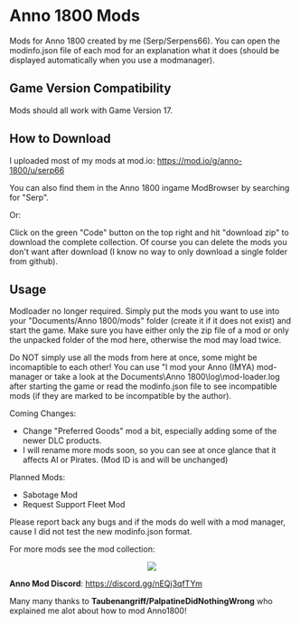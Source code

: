 # Anno 1800 Mods
Mods for Anno 1800 created by me (Serp/Serpens66).
You can open the modinfo.json file of each mod for an explanation what it does (should be displayed automatically when you use a modmanager).

Game Version Compatibility
-
Mods should all work with Game Version 17.


How to Download  
-
I uploaded most of my mods at mod.io: https://mod.io/g/anno-1800/u/serp66

You can also find them in the Anno 1800 ingame ModBrowser by searching for "Serp".

Or:

Click on the green "Code" button on the top right and hit "download zip" to download the complete collection. Of course you can delete the mods you don't want after download (I know no way to only download a single folder from github).

Usage  
-
Modloader no longer required. Simply put the mods you want to use into your "Documents/Anno 1800/mods" folder (create it if it does not exist) and start the game. Make sure you have either only the zip file of a mod or only the unpacked folder of the mod here, otherwise the mod may load twice.

Do NOT simply use all the mods from here at once, some might be incomaptible to each other! You can use "I mod your Anno (IMYA) mod-manager or take a look at the Documents\Anno 1800\log\mod-loader.log after starting the game or read the modinfo.json file to see incompatible mods (if they are marked to be incompatible by the author).


Coming Changes:
- Change "Preferred Goods" mod a bit, especially adding some of the newer DLC products.
- I will rename more mods soon, so you can see at once glance that it affects AI or Pirates. (Mod ID is and will be unchanged)

Planned Mods:
- Sabotage Mod
- Request Support Fleet Mod

Please report back any bugs and if the mods do well with a mod manager, cause I did not test the new modinfo.json format.

For more mods see the mod collection:
<p align="center">
    <a href="https://github.com/anno-mods/Collection"><img src="https://github.com/anno-mods.png"></a>
</p>

**Anno Mod Discord**: https://discord.gg/nEQj3qfTYm

Many many thanks to **Taubenangriff/PalpatineDidNothingWrong** who explained me alot about how to mod Anno1800!
